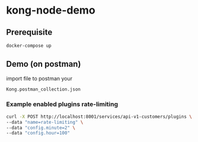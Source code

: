 # kong-node-demo

## Prerequisite

```sh
docker-compose up
```

## Demo (on postman)

import file to postman your

```sh
Kong.postman_collection.json
```

### Example enabled plugins rate-limiting

```sh
curl -X POST http://localhost:8001/services/api-v1-customers/plugins \
--data "name=rate-limiting" \
--data "config.minute=2" \
--data "config.hour=100"
```
